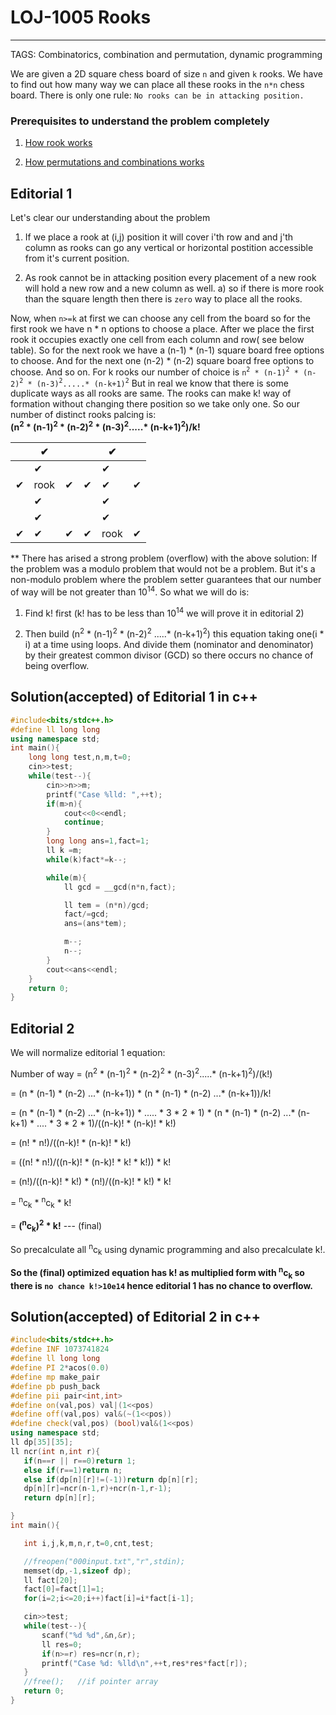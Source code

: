 # LOJ-1005 Rooks
---
TAGS: Combinatorics, combination and permutation, dynamic programming

We are given a 2D square chess board of size `n` and given `k` rooks. We have to find out how many way we can place all these rooks in the `n*n` chess board. There is only one rule: `No rooks can be in attacking position.`

### Prerequisites to understand the problem completely
1) [How rook works](https://en.wikipedia.org/wiki/Rook_(chess)#:~:text=The%20rook%20moves%20horizontally%20or,a%20special%20move%20called%20castling.)

2) [How permutations and combinations works](https://www.mathsisfun.com/combinatorics/combinations-permutations.html)

## Editorial 1
Let's clear our understanding about the problem

1) If we place a rook at (i,j) position it will cover i'th row and and j'th column as rooks can go any vertical or horizontal postition accessible from it's current position.

2) As rook cannot be in attacking position every placement of a new rook will hold a new row and a new column as well.
  a) so if there is more rook than the square length then there is `zero` way to place all the rooks.

Now, when `n>=k` at first we can choose any cell from the board so for the first rook we have n * n options to choose a place. After we place the first rook it occupies exactly one cell from each column and row( see below table). So for the next rook we have a (n-1) * (n-1) square board free options to choose. And for the next one (n-2) * (n-2) square board free options to choose. And so on.
For k rooks our number of choice is `n`<sup>`2`</sup>` * (n-1)`<sup>`2`</sup>` * (n-2)`<sup>`2`</sup>` * (n-3)`<sup>`2`</sup>`.....* (n-k+1)`<sup>`2`</sup>
But in real we know that there is some duplicate ways as all rooks are same. The rooks can make k! way of formation without changing there position so we take only one. So our number of distinct rooks palcing is:<br>
__(n<sup>2</sup> * (n-1)<sup>2</sup> * (n-2)<sup>2</sup> * (n-3)<sup>2</sup>.....* (n-k+1)<sup>2</sup>)/k!__


| |✔ | | |✔| |
|--- |---| ---| ---|--- |--- |
| |✔| | |✔| |
|✔|rook| ✔|✔|✔|✔|
| |✔| | |✔| |
| |✔| | |✔| |
|✔|✔| ✔| ✔|rook |✔|

** There has arised a strong problem (overflow) with the above solution:
If the problem was a modulo problem that would not be a problem. But it's a non-modulo problem where the problem setter guarantees that our number of way will be not greater than 10<sup>14</sup>.
So what we will do is:

1) Find k! first (k! has to be less than 10<sup>14</sup> we will prove it in editorial 2)

2) Then build (n<sup>2</sup> * (n-1)<sup>2</sup> * (n-2)<sup>2</sup> .....* (n-k+1)<sup>2</sup>) this equation taking one(i * i) at a time using loops. And divide them (nominator and denominator) by their greatest common divisor (GCD) so there occurs no chance of being overflow.

## Solution(accepted) of Editorial 1 in c++
```cpp
#include<bits/stdc++.h>
#define ll long long
using namespace std;
int main(){
    long long test,n,m,t=0;
    cin>>test;
    while(test--){
        cin>>n>>m;
        printf("Case %lld: ",++t);
        if(m>n){
            cout<<0<<endl;
            continue;
        }
        long long ans=1,fact=1;
        ll k =m;
        while(k)fact*=k--;

        while(m){
            ll gcd = __gcd(n*n,fact);

            ll tem = (n*n)/gcd;
            fact/=gcd;
            ans=(ans*tem);

            m--;
            n--;
        }
        cout<<ans<<endl;
    }
    return 0;
}
```

## Editorial 2
We will normalize editorial 1 equation:

Number of way = (n<sup>2</sup> * (n-1)<sup>2</sup> * (n-2)<sup>2</sup> * (n-3)<sup>2</sup>.....* (n-k+1)<sup>2</sup>)/(k!)

= (n * (n-1) * (n-2) ...* (n-k+1)) * (n * (n-1) * (n-2) ...* (n-k+1))/k!

= (n * (n-1) * (n-2) ...* (n-k+1)) * ..... * 3 * 2 * 1) * (n * (n-1) * (n-2) ...* (n-k+1) * .... * 3 * 2 * 1)/((n-k)! * (n-k)! * k!)

= (n! * n!)/((n-k)! * (n-k)! * k!)

= ((n! * n!)/((n-k)! * (n-k)! * k! * k!)) * k!

= (n!)/((n-k)! * k!)  * (n!)/((n-k)! * k!) * k!

= <sup>n</sup>c<sub>k</sub> * <sup>n</sup>c<sub>k</sub> * k!

= __(<sup>n</sup>c<sub>k</sub>)<sup>2</sup> * k!__ --- (final)

So  precalculate all <sup>n</sup>c<sub>k</sub> using dynamic programming and also  precalculate k!.

  <b> So the (final) optimized equation has k! as multiplied form with <sup>n</sup>c<sub>k</sub> so there is `no chance k!>10e14` hence editorial 1 has no chance to overflow.</b>

 ## Solution(accepted) of Editorial 2 in c++
 ```cpp
 #include<bits/stdc++.h>
#define INF 1073741824
#define ll long long
#define PI 2*acos(0.0)
#define mp make_pair
#define pb push_back
#define pii pair<int,int>
#define on(val,pos) val|(1<<pos)
#define off(val,pos) val&(~(1<<pos))
#define check(val,pos) (bool)val&(1<<pos)
using namespace std;
ll dp[35][35];
ll ncr(int n,int r){
    if(n==r || r==0)return 1;
    else if(r==1)return n;
    else if(dp[n][r]!=(-1))return dp[n][r];
    dp[n][r]=ncr(n-1,r)+ncr(n-1,r-1);
    return dp[n][r];

}
int main(){

    int i,j,k,m,n,r,t=0,cnt,test;

    //freopen("000input.txt","r",stdin);
    memset(dp,-1,sizeof dp);
    ll fact[20];
    fact[0]=fact[1]=1;
    for(i=2;i<=20;i++)fact[i]=i*fact[i-1];

    cin>>test;
    while(test--){
        scanf("%d %d",&n,&r);
        ll res=0;
        if(n>=r) res=ncr(n,r);
        printf("Case %d: %lld\n",++t,res*res*fact[r]);
    }
    //free();   //if pointer array
    return 0;
}

 ```
